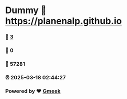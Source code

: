 # Dummy :link: https://planenalp.github.io 
### :page_facing_up: [3](https://planenalp.github.io/tag.html) 
### :speech_balloon: 0 
### :hibiscus: 57281 
### :alarm_clock: 2025-03-18 02:44:27 
### Powered by :heart: [Gmeek](https://github.com/Meekdai/Gmeek)
